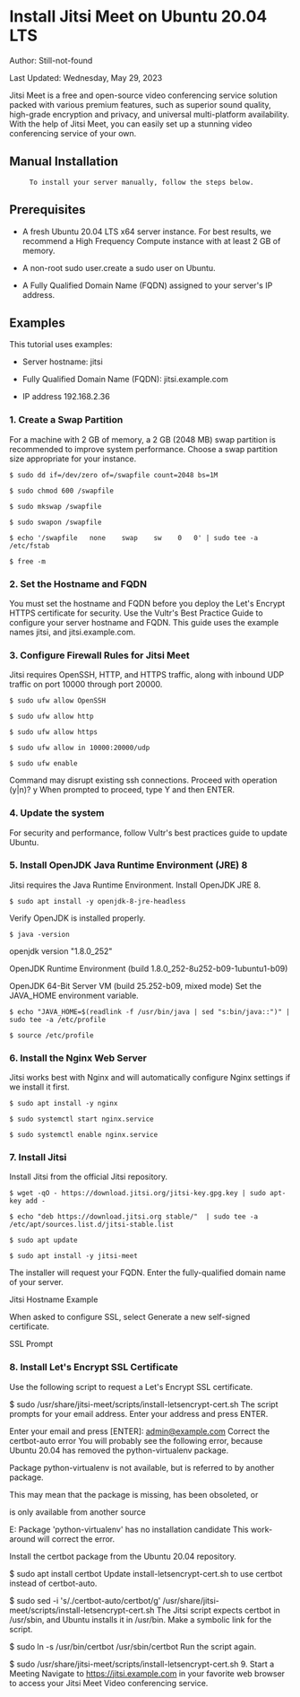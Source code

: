 # Install Jitsi Meet on Ubuntu 20.04 LTS
Author: Still-not-found

Last Updated: Wednesday, May 29, 2023 

Jitsi Meet is a free and open-source video conferencing service solution packed with various premium features, such as superior sound quality, high-grade encryption and privacy, and universal multi-platform availability. With the help of Jitsi Meet, you can easily set up a stunning video conferencing service of your own.

## Manual Installation

         To install your server manually, follow the steps below.

## Prerequisites
  * A fresh Ubuntu 20.04 LTS x64 server instance. For best results, we recommend a High Frequency Compute instance with at least 2 GB of memory.

  * A non-root sudo user.create a sudo user on Ubuntu.

  * A Fully Qualified Domain Name (FQDN) assigned to your server's IP address.

## Examples
This tutorial uses examples:

   * Server hostname: jitsi

   * Fully Qualified Domain Name (FQDN): jitsi.example.com

   * IP address 192.168.2.36

### 1. Create a Swap Partition
For a machine with 2 GB of memory, a 2 GB (2048 MB) swap partition is recommended to improve system performance. Choose a swap partition size appropriate for your instance.

    $ sudo dd if=/dev/zero of=/swapfile count=2048 bs=1M

    $ sudo chmod 600 /swapfile

    $ sudo mkswap /swapfile

    $ sudo swapon /swapfile

    $ echo '/swapfile   none    swap    sw    0   0' | sudo tee -a /etc/fstab

    $ free -m
### 2. Set the Hostname and FQDN
   You must set the hostname and FQDN before you deploy the Let's Encrypt HTTPS certificate for security. Use the Vultr's Best Practice Guide to configure your server hostname and FQDN. This guide uses the example names jitsi, and jitsi.example.com.

### 3. Configure Firewall Rules for Jitsi Meet
Jitsi requires OpenSSH, HTTP, and HTTPS traffic, along with inbound UDP traffic on port 10000 through port 20000.

    $ sudo ufw allow OpenSSH

    $ sudo ufw allow http

    $ sudo ufw allow https

    $ sudo ufw allow in 10000:20000/udp

    $ sudo ufw enable

Command may disrupt existing ssh connections. Proceed with operation (y|n)? y
When prompted to proceed, type Y and then ENTER.

### 4. Update the system
For security and performance, follow Vultr's best practices guide to update Ubuntu.

### 5. Install OpenJDK Java Runtime Environment (JRE) 8
Jitsi requires the Java Runtime Environment. Install OpenJDK JRE 8.

    $ sudo apt install -y openjdk-8-jre-headless
Verify OpenJDK is installed properly.

    $ java -version

openjdk version "1.8.0_252"

OpenJDK Runtime Environment (build 1.8.0_252-8u252-b09-1ubuntu1-b09)

OpenJDK 64-Bit Server VM (build 25.252-b09, mixed mode)
Set the JAVA_HOME environment variable.

    $ echo "JAVA_HOME=$(readlink -f /usr/bin/java | sed "s:bin/java::")" | sudo tee -a /etc/profile

    $ source /etc/profile
### 6. Install the Nginx Web Server
Jitsi works best with Nginx and will automatically configure Nginx settings if we install it first.

    $ sudo apt install -y nginx

    $ sudo systemctl start nginx.service

    $ sudo systemctl enable nginx.service
### 7. Install Jitsi
Install Jitsi from the official Jitsi repository.

    $ wget -qO - https://download.jitsi.org/jitsi-key.gpg.key | sudo apt-key add -

    $ echo "deb https://download.jitsi.org stable/"  | sudo tee -a /etc/apt/sources.list.d/jitsi-stable.list

    $ sudo apt update

    $ sudo apt install -y jitsi-meet
The installer will request your FQDN. Enter the fully-qualified domain name of your server.

Jitsi Hostname Example

When asked to configure SSL, select Generate a new self-signed certificate.

SSL Prompt

### 8. Install Let's Encrypt SSL Certificate
Use the following script to request a Let's Encrypt SSL certificate.

$ sudo /usr/share/jitsi-meet/scripts/install-letsencrypt-cert.sh
The script prompts for your email address. Enter your address and press ENTER.

Enter your email and press [ENTER]: admin@example.com
Correct the certbot-auto error
You will probably see the following error, because Ubuntu 20.04 has removed the python-virtualenv package.

Package python-virtualenv is not available, but is referred to by another package.

This may mean that the package is missing, has been obsoleted, or

is only available from another source



E: Package 'python-virtualenv' has no installation candidate
This work-around will correct the error.

Install the certbot package from the Ubuntu 20.04 repository.

$ sudo apt install certbot
Update install-letsencrypt-cert.sh to use certbot instead of certbot-auto.

$ sudo sed -i 's/\.\/certbot-auto/certbot/g' /usr/share/jitsi-meet/scripts/install-letsencrypt-cert.sh
The Jitsi script expects certbot in /usr/sbin, and Ubuntu installs it in /usr/bin. Make a symbolic link for the script.

$ sudo ln -s /usr/bin/certbot /usr/sbin/certbot 
Run the script again.

$ sudo /usr/share/jitsi-meet/scripts/install-letsencrypt-cert.sh
9. Start a Meeting
Navigate to https://jitsi.example.com in your favorite web browser to access your Jitsi Meet Video conferencing service.
